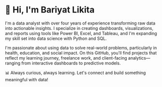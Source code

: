 # 👋 Hi, I'm Bariyat Likita

I'm a data analyst with over four years of experience transforming raw data into actionable insights. I specialize in creating dashboards, visualizations, and reports using tools like Power BI, Excel, and Tableau, and I'm expanding my skill set into data science with Python and SQL.

I'm passionate about using data to solve real-world problems, particularly in health, education, and social impact. On this GitHub, you'll find projects that reflect my learning journey, freelance work, and client-facing analytics—ranging from interactive dashboards to predictive models.

📊 Always curious, always learning. Let's connect and build something meaningful with data!

